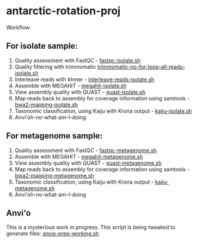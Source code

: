 # antarctic-rotation-proj
Workflow:

## For isolate sample:

1. Quality assessment with FastQC - [fastqc-isolate.sh](https://github.com/jessicamizzi/antarctic-rotation-proj/blob/master/isolate/fastqc-isolate.sh)
2. Quality filtering with trimmomatic [trimmomatic-no-for-loop-all-reads-isolate.sh](https://github.com/jessicamizzi/antarctic-rotation-proj/blob/master/isolate/trimmomatic-no-for-loop-all-reads-isolate.sh)
3. Interleave reads with khmer - [interleave-reads-isolate.sh](https://github.com/jessicamizzi/antarctic-rotation-proj/blob/master/isolate/interleave-reads-isolate.sh)
4. Assemble with MEGAHIT - [megahit-isolate.sh](https://github.com/jessicamizzi/antarctic-rotation-proj/blob/master/isolate/megahit-isolate.sh)
5. View assembly quality with QUAST - [quast-isolate.sh](https://github.com/jessicamizzi/antarctic-rotation-proj/blob/master/isolate/quast-isolate.sh)
6. Map reads back to assembly for coverage information using samtools - [bwa2-mapping-isolate.sh](https://github.com/jessicamizzi/antarctic-rotation-proj/blob/master/isolate/bwa2-mapping-isolate.sh)
7. Taxonomic classification, using Kaiju with Krona output - [kaiju-isolate.sh](https://github.com/jessicamizzi/antarctic-rotation-proj/blob/master/isolate/kaiju-isolate.sh)
8. Anvi'oh-no-what-am-I-doing

## For metagenome sample:

1. Quality assessment with FastQC - [fastqc-metagenome.sh](https://github.com/jessicamizzi/antarctic-rotation-proj/blob/master/metagenome/fastqc-metagenome.sh)
2. Assemble with MEGAHIT - [megahit-metagenome.sh](https://github.com/jessicamizzi/antarctic-rotation-proj/blob/master/metagenome/megahit-metagenome.sh)
5. View assembly quality with QUAST - [quast-metagenome.sh](https://github.com/jessicamizzi/antarctic-rotation-proj/blob/master/metagenome/quast-metagenome.sh)
6. Map reads back to assembly for coverage information using samtools - [bwa2-mapping-metagenome.sh](https://github.com/jessicamizzi/antarctic-rotation-proj/blob/master/metagenome/bwa2-mapping-metagenome.sh)
7. Taxonomic classification, using Kaiju with Krona output - [kaiju-metagenome.sh](https://github.com/jessicamizzi/antarctic-rotation-proj/blob/master/metagenome/kaiju-metagenome.sh)
8. Anvi'oh-no-what-am-I-doing

## Anvi'o

This is a mysterious work in progress. This script is being tweaked to generate files: [anvio-prep-working.sh](https://github.com/jessicamizzi/antarctic-rotation-proj/blob/master/anvio-prep-working.sh)
